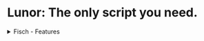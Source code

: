 # Lunor: The only script you need.

<details>
<summary>Fisch - Features</summary>

### Supported Executors
<details>
<summary>Click to expand</summary>

- Exec

</details>

### Features
<details>
<summary>Click to expand</summary>

- Feature

</details>

</details>

